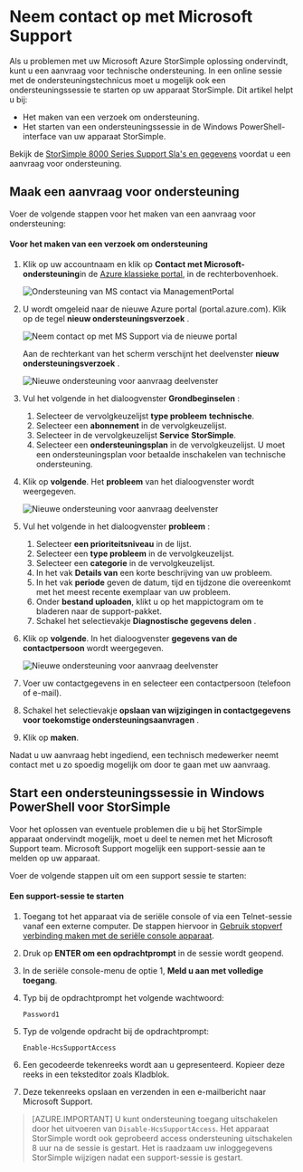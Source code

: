 <properties 
   pageTitle="Neem contact op met Microsoft Support | Microsoft Azure"
   description="Informatie over het maken van een verzoek om ondersteuning en support-sessie start op uw apparaat StorSimple."
   services="storsimple"
   documentationCenter=""
   authors="alkohli"
   manager="carmonm"
   editor="" />
<tags 
   ms.service="storsimple"
   ms.devlang="na"
   ms.topic="article"
   ms.tgt_pltfrm="na"
   ms.workload="na"
   ms.date="09/21/2016"
   ms.author="alkohli" />

# <a name="contact-microsoft-support"></a>Neem contact op met Microsoft Support

Als u problemen met uw Microsoft Azure StorSimple oplossing ondervindt, kunt u een aanvraag voor technische ondersteuning. In een online sessie met de ondersteuningstechnicus moet u mogelijk ook een ondersteuningssessie te starten op uw apparaat StorSimple. Dit artikel helpt u bij:

- Het maken van een verzoek om ondersteuning.
- Het starten van een ondersteuningssessie in de Windows PowerShell-interface van uw apparaat StorSimple.

Bekijk de [StorSimple 8000 Series Support Sla's en gegevens](https://msdn.microsoft.com/library/mt433077.aspx) voordat u een aanvraag voor ondersteuning.

## <a name="create-a-support-request"></a>Maak een aanvraag voor ondersteuning

Voer de volgende stappen voor het maken van een aanvraag voor ondersteuning:

#### <a name="to-create-a-support-request"></a>Voor het maken van een verzoek om ondersteuning

1. Klik op uw accountnaam en klik op **Contact met Microsoft-ondersteuning**in de [Azure klassieke portal](https://manage.windowsazure.com/), in de rechterbovenhoek.

    ![Ondersteuning van MS contact via ManagementPortal](./media/storsimple-contact-microsoft-support/Ibiza1.png)

2. U wordt omgeleid naar de nieuwe Azure portal (portal.azure.com). Klik op de tegel **nieuw ondersteuningsverzoek** .

    ![Neem contact op met MS Support via de nieuwe portal](./media/storsimple-contact-microsoft-support/Ibiza2.png)

    Aan de rechterkant van het scherm verschijnt het deelvenster **nieuw ondersteuningsverzoek** . 

    ![Nieuwe ondersteuning voor aanvraag deelvenster](./media/storsimple-contact-microsoft-support/Ibiza3a.png)

3. Vul het volgende in het dialoogvenster **Grondbeginselen** :                                
    1. Selecteer de vervolgkeuzelijst **type probleem** **technische**.
    2. Selecteer een **abonnement** in de vervolgkeuzelijst.
    3. Selecteer in de vervolgkeuzelijst **Service** **StorSimple**. 
    4. Selecteer een **ondersteuningsplan** in de vervolgkeuzelijst. U moet een ondersteuningsplan voor betaalde inschakelen van technische ondersteuning.

4. Klik op **volgende**. Het **probleem** van het dialoogvenster wordt weergegeven.

    ![Nieuwe ondersteuning voor aanvraag deelvenster](./media/storsimple-contact-microsoft-support/Ibiza5a.png) 

5. Vul het volgende in het dialoogvenster **probleem** :

    1.  Selecteer **een prioriteitsniveau** in de lijst.
    2.  Selecteer een **type probleem** in de vervolgkeuzelijst.
    3.  Selecteer een **categorie** in de vervolgkeuzelijst. 
    4.  In het vak **Details van** een korte beschrijving van uw probleem.
    5.  In het vak **periode** geven de datum, tijd en tijdzone die overeenkomt met het meest recente exemplaar van uw probleem.
    6.  Onder **bestand uploaden**, klikt u op het mappictogram om te bladeren naar de support-pakket.
    7.  Schakel het selectievakje **Diagnostische gegevens delen** .

6. Klik op **volgende**. In het dialoogvenster **gegevens van de contactpersoon** wordt weergegeven.

    ![Nieuwe ondersteuning voor aanvraag deelvenster](./media/storsimple-contact-microsoft-support/Ibiza6a.png) 

7. Voer uw contactgegevens in en selecteer een contactpersoon (telefoon of e-mail). 

8. Schakel het selectievakje **opslaan van wijzigingen in contactgegevens voor toekomstige ondersteuningsaanvragen** .

9. Klik op **maken**.

Nadat u uw aanvraag hebt ingediend, een technisch medewerker neemt contact met u zo spoedig mogelijk om door te gaan met uw aanvraag.

## <a name="start-a-support-session-in-windows-powershell-for-storsimple"></a>Start een ondersteuningssessie in Windows PowerShell voor StorSimple

Voor het oplossen van eventuele problemen die u bij het StorSimple apparaat ondervindt mogelijk, moet u deel te nemen met het Microsoft Support team. Microsoft Support mogelijk een support-sessie aan te melden op uw apparaat. 

Voer de volgende stappen uit om een support sessie te starten:

#### <a name="to-start-a-support-session"></a>Een support-sessie te starten

1. Toegang tot het apparaat via de seriële console of via een Telnet-sessie vanaf een externe computer. De stappen hiervoor in [Gebruik stopverf verbinding maken met de seriële console apparaat](storsimple-deployment-walkthrough.md#use-putty-to-connect-to-the-device-serial-console).

2. Druk op **ENTER om een opdrachtprompt** in de sessie wordt geopend.

3. In de seriële console-menu de optie 1, **Meld u aan met volledige toegang**.

4. Typ bij de opdrachtprompt het volgende wachtwoord: 

    `Password1`

5. Typ de volgende opdracht bij de opdrachtprompt:

    `Enable-HcsSupportAccess`

6. Een gecodeerde tekenreeks wordt aan u gepresenteerd. Kopieer deze reeks in een teksteditor zoals Kladblok.

7. Deze tekenreeks opslaan en verzenden in een e-mailbericht naar Microsoft Support. 

> [AZURE.IMPORTANT] U kunt ondersteuning toegang uitschakelen door het uitvoeren van `Disable-HcsSupportAccess`. Het apparaat StorSimple wordt ook geprobeerd access ondersteuning uitschakelen 8 uur na de sessie is gestart. Het is raadzaam uw inloggegevens StorSimple wijzigen nadat een support-sessie is gestart.
